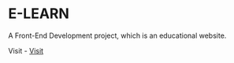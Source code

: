 # E-LEARN
 A Front-End Development project, which is an educational website.


Visit - <a href="https://e-learn-liard.vercel.app/">Visit</a>
